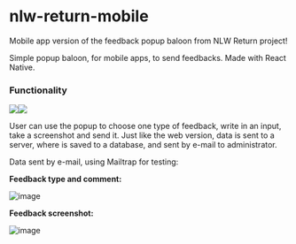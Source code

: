 # nlw-return-mobile
Mobile app version of the feedback popup baloon from NLW Return project!

Simple popup baloon, for mobile apps, to send feedbacks. Made with React Native.

### Functionality

<div style="display: flex;">
  <img src="https://media.giphy.com/media/CD2X4aEzkNSemCocot/giphy.gif" />
  <img src="https://media.giphy.com/media/JJsydCwEbvWGBzRZjO/giphy.gif" />
</div>

User can use the popup to choose one type of feedback, write in an input, take a screenshot and send it. Just like the web version, data is sent to a server,
where is saved to a database, and sent by e-mail to administrator.

Data sent by e-mail, using Mailtrap for testing:

**Feedback type and comment:** 

![image](https://user-images.githubusercontent.com/62719629/168521392-716b57f8-627a-46c8-9de4-e53a3d74c5a3.png)

**Feedback screenshot:**

![image](https://user-images.githubusercontent.com/62719629/168521414-e57790c7-adc9-4671-838d-6cebf8332061.png)
